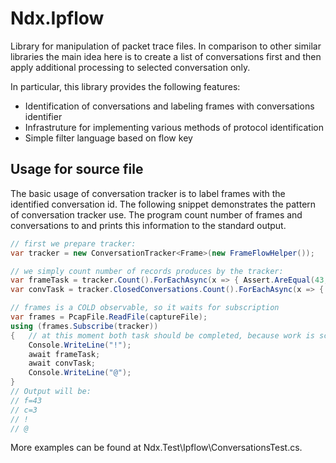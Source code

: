 ﻿# Ndx.Ipflow

Library for manipulation of packet trace files. In comparison to other similar libraries the main idea here is to 
create a list of conversations first and then apply additional processing to selected conversation only.

In particular, this library provides the following features:

* Identification of conversations and labeling frames with conversations identifier
* Infrastruture for implementing various methods of protocol identification
* Simple filter language based on flow key 

## Usage for source file
The basic usage of conversation tracker is to label frames with the identified conversation id. The following
snippet demonstrates the pattern of conversation tracker use. The program count number of frames and conversations to 
and prints this information to the standard output.

```csharp
// first we prepare tracker:
var tracker = new ConversationTracker<Frame>(new FrameFlowHelper());

// we simply count number of records produces by the tracker:
var frameTask = tracker.Count().ForEachAsync(x => { Assert.AreEqual(43, x); Console.WriteLine($" f={x}"); });
var convTask = tracker.ClosedConversations.Count().ForEachAsync(x => { Assert.AreEqual(3, x); Console.WriteLine($" c={x}"); });

// frames is a COLD observable, so it waits for subscription
var frames = PcapFile.ReadFile(captureFile);
using (frames.Subscribe(tracker))
{   // at this moment both task should be completed, because work is scheduled on the current thread
    Console.WriteLine("!");
    await frameTask;
    await convTask;
    Console.WriteLine("@");
}
// Output will be:
// f=43
// c=3
// !
// @
```
More examples can be found at Ndx.Test\Ipflow\ConversationsTest.cs.

